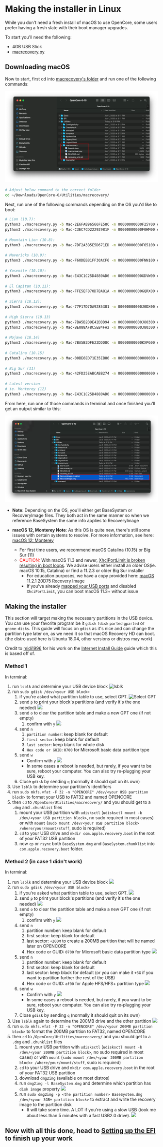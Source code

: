 # Making the installer in Linux

While you don't need a fresh install of macOS to use OpenCore, some users prefer having a fresh slate with their boot manager upgrades.

To start you'll need the following:

* 4GB USB Stick
* [macrecovery.py](https://github.com/acidanthera/OpenCorePkg/releases)
  
## Downloading macOS

Now to start, first cd into [macrecovery's folder](https://github.com/acidanthera/OpenCorePkg/releases) and run one of the following commands:

![](../images/installer-guide/legacy-mac-install-md/macrecovery.png)

```sh
# Adjust below command to the correct folder
cd ~/Downloads/OpenCore-0/Utilities/macrecovery/
```

Next, run one of the following commands depending on the OS you'd like to boot:

```sh
# Lion (10.7):
python3 ./macrecovery.py -b Mac-2E6FAB96566FE58C -m 00000000000F25Y00 download
python3 ./macrecovery.py -b Mac-C3EC7CD22292981F -m 00000000000F0HM00 download

# Mountain Lion (10.8):
python3 ./macrecovery.py -b Mac-7DF2A3B5E5D671ED -m 00000000000F65100 download

# Mavericks (10.9):
python3 ./macrecovery.py -b Mac-F60DEB81FF30ACF6 -m 00000000000FNN100 download

# Yosemite (10.10):
python3 ./macrecovery.py -b Mac-E43C1C25D4880AD6 -m 00000000000GDVW00 download

# El Capitan (10.11):
python3 ./macrecovery.py -b Mac-FFE5EF870D7BA81A -m 00000000000GQRX00 download

# Sierra (10.12):
python3 ./macrecovery.py -b Mac-77F17D7DA9285301 -m 00000000000J0DX00 download

# High Sierra (10.13)
python3 ./macrecovery.py -b Mac-7BA5B2D9E42DDD94 -m 00000000000J80300 download
python3 ./macrecovery.py -b Mac-BE088AF8C5EB4FA2 -m 00000000000J80300 download

# Mojave (10.14)
python3 ./macrecovery.py -b Mac-7BA5B2DFE22DDD8C -m 00000000000KXPG00 download

# Catalina (10.15)
python3 ./macrecovery.py -b Mac-00BE6ED71E35EB86 -m 00000000000000000 download

# Big Sur (11)
python3 ./macrecovery.py -b Mac-42FD25EABCABB274 -m 00000000000000000 download

# Latest version
# ie. Monterey (12)
python3 ./macrecovery.py -b Mac-E43C1C25D4880AD6 -m 00000000000000000 download
```

From here, run one of those commands in terminal and once finished you'll get an output similar to this:

![](../images/installer-guide/legacy-mac-install-md/download-done.png)

* **Note**: Depending on the OS, you'll either get BaseSystem or RecoveryImage files. They both act in the same manner so when we reference BaseSystem the same info applies to RecoveryImage

* **macOS 12, Monterey Note**: As this OS is quite new, there's still some issues with certain systems to resolve. For more information, see here: [macOS 12: Monterey](../extras/monterey.md)
  * For first time users, we recommend macOS Catalina (10.15) or Big Sur (11)
  * <span style="color:red"> CAUTION: </span> With macOS 11.3 and newer, [XhciPortLimit is broken resulting in boot loops](https://github.com/dortania/bugtracker/issues/162). We advise users either install an older OS(ie. macOS 10.15, Catalina) or find a 11.2.3 or older Big Sur installer
    * For education purposes, we have a copy provided here: [macOS 11.2.1 20D75 Recovery Image](https://archive.org/details/base-system_202102)
    * If you've already [mapped your USB ports](https://dortania.github.io/OpenCore-Post-Install/usb/) and disabled `XhciPortLimit`, you can boot macOS 11.3+ without issue

## Making the installer

This section will target making the necessary partitions in the USB device. You can use your favorite program be it `gdisk` `fdisk` `parted` `gparted` or `gnome-disks`. This guide will focus on `gdisk` as it's nice and can change the partition type later on, as we need it so that macOS Recovery HD can boot. (the distro used here is Ubuntu 18.04, other versions or distros may work)

Credit to [midi1996](https://github.com/midi1996) for his work on the [Internet Install Guide](https://midi1996.github.io/hackintosh-internet-install-gitbook/) guide which this is based off of.

### Method 1

In terminal:

1. run `lsblk` and determine your USB device block
  ![lsblk](../images/installer-guide/linux-install-md/unknown-5.png)
2. run `sudo gdisk /dev/<your USB block>`
   1. if you're asked what partition table to use, select GPT.
      ![Select GPT](../images/installer-guide/linux-install-md/unknown-6.png)
   2. send `p` to print your block's partitions \(and verify it's the one needed\)
      ![](../images/installer-guide/linux-install-md/unknown-13.png)
   3. send `o` to clear the partition table and make a new GPT one (if not empty)
      1. confirm with `y`
         ![](../images/installer-guide/linux-install-md/unknown-8.png)
   4. send `n`
      1. `partition number`: keep blank for default
      2. `first sector`: keep blank for default
      3. `last sector`: keep blank for whole disk
      4. `Hex code or GUID`: `0700` for Microsoft basic data partition type
   5. send `w`
      * Confirm with `y`
      ![](../images/installer-guide/linux-install-md/unknown-9.png)
      * In some cases a reboot is needed, but rarely, if you want to be sure, reboot your computer. You can also try re-plugging your USB key.
   6. Close `gdisk` by sending `q` (normally it should quit on its own)
3. Use `lsblk` to determine your partition's identifiers
4. run `sudo mkfs.vfat -F 32 -n "OPENCORE" /dev/<your USB partition block>` to format your USB to FAT32 and named OPENCORE
5. then `cd` to `/OpenCore/Utilities/macrecovery/` and you should get to a `.dmg` and `.chunklist` files
   1. mount your USB partition with `udisksctl` (`udisksctl mount -b /dev/<your USB partition block>`, no sudo required in most cases) or with `mount` (`sudo mount /dev/<your USB partition block> /where/your/mount/stuff`, sudo is required)
   2. `cd` to your USB drive and `mkdir com.apple.recovery.boot` in the root of your FAT32 USB partition
   3. now `cp` or `rsync` both `BaseSystem.dmg` and `BaseSystem.chunklist` into `com.apple.recovery.boot` folder.

### Method 2 (in case 1 didn't work)

In terminal:

1. run `lsblk` and determine your USB device block
   ![](../images/installer-guide/linux-install-md/unknown-11.png)
2. run `sudo gdisk /dev/<your USB block>`
   1. if you're asked what partition table to use, select GPT.
      ![](../images/installer-guide/linux-install-md/unknown-12.png)
   2. send `p` to print your block's partitions \(and verify it's the one needed\)
      ![](../images/installer-guide/linux-install-md/unknown-13.png)
   3. send `o` to clear the partition table and make a new GPT one (if not empty)
      1. confirm with `y`
         ![](../images/installer-guide/linux-install-md/unknown-14.png)
   4. send `n`
      1. partition number: keep blank for default
      2. first sector: keep blank for default
      3. last sector: `+200M` to create a 200MB partition that will be named later on OPENCORE
      4. Hex code or GUID: `0700` for Microsoft basic data partition type
      ![](../images/installer-guide/linux-install-md/unknown-15.png)
   5. send `n`
      1. partition number: keep blank for default
      2. first sector: keep blank for default
      3. last sector: keep black for default \(or you can make it `+3G` if you want to partition further the rest of the USB\)
      4. Hex code or GUID: `af00` for Apple HFS/HFS+ partition type
      ![](../images/installer-guide/linux-install-md/unknown-16.png)
   6. send `w`
      * Confirm with `y`
      ![](../images/installer-guide/linux-install-md/unknown-17.png)
      * In some cases a reboot is needed, but rarely, if you want to be sure, reboot your computer. You can also try re-plugging your USB key.
   7. Close `gdisk` by sending `q` (normally it should quit on its own)
3. Use `lsblk` again to determine the 200MB drive and the other partition
   ![](../images/installer-guide/linux-install-md/unknown-18.png)
4. run `sudo mkfs.vfat -F 32 -n "OPENCORE" /dev/<your 200MB partition block>` to format the 200MB partition to FAT32, named OPENCORE
5. then `cd` to `/OpenCore/Utilities/macrecovery/` and you should get to a `.dmg` and `.chunklist` files
   1. mount your USB partition with `udisksctl` (`udisksctl mount -b /dev/<your 200MB partition block>`, no sudo required in most cases) or with `mount` (`sudo mount /dev/<your 200MB partition block> /where/your/mount/stuff`, sudo is required)
   2. `cd` to your USB drive and `mkdir com.apple.recovery.boot` in the root of your FAT32 USB partition
   3. download `dmg2img` (available on most distros)
   4. run `dmg2img -l BaseSystem.dmg` and determine which partition has `disk image` property
      ![](../images/installer-guide/linux-install-md/unknown-20.png)
   5. run `sudo dmg2img -p <the partition number> BaseSystem.dmg /dev/<your 3GB+ partition block>` to extract and write the recovery image to the partition disk
      * It will take some time. A LOT if you're using a slow USB (took me about less than 5 minutes with a fast USB2.0 drive).
      ![](../images/installer-guide/linux-install-md/unknown-21.png)

## Now with all this done, head to [Setting up the EFI](./opencore-efi.md) to finish up your work
